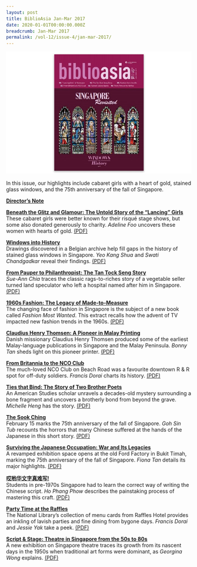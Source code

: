 ```yaml
---
layout: post
title: BiblioAsia Jan-Mar 2017
date: 2020-01-01T00:00:00.000Z
breadcrumb: Jan-Mar 2017
permalink: /vol-12/issue-4/jan-mar-2017/
---
```

<img src="/images/Vol-12-issue-4/vol12_iss4.JPG">  

In this issue, our highlights include cabaret girls with a heart of gold, stained glass windows, and the 75th anniversary of the fall of Singapore.

**[Director’s Note](https://nlb-ba-staging.netlify.app/vol-12/issue-4/jan-mar-2017/director-note)** 

**[Beneath the Glitz and Glamour: The Untold Story of the “Lancing” Girls](https://nlb-ba-staging.netlify.app/vol-12/issue-4/jan-mar-2017/beneath-glitz-glamour)** <br>
These cabaret girls were better known for their risqué stage shows, but some also donated generously to charity. *Adeline Foo* uncovers these women with hearts of gold. [(PDF)](/files/pdf/vol-12/v12-issue4_LancingGirls.pdf)

**[Windows into History](https://nlb-ba-staging.netlify.app/vol-12/issue-4/jan-mar-2017/windows-into-history)** <br>
Drawings discovered in a Belgian archive help fill gaps in the history of stained glass windows in Singapore. *Yeo Kang Shua* and *Swati Chandgadkar* reveal their findings. [(PDF)](/files/pdf/vol-12/v12-issue4_Windows.pdf)

**[From Pauper to Philanthropist: The Tan Tock Seng Story](https://nlb-ba-staging.netlify.app/vol-12/issue-4/jan-mar-2017/pauper-to-philanthrop)** <br>
*Sue-Ann Chia* traces the classic rags-to-riches story of a vegetable seller turned land speculator who left a hospital named after him in Singapore. [(PDF)](/files/pdf/vol-12/v12-issue4_Pauper.pdf)

**[1960s Fashion: The Legacy of Made-to-Measure](https://nlb-ba-staging.netlify.app/vol-12/issue-4/jan-mar-2017/1960s-fashion)** <br>
The changing face of fashion in Singapore is the subject of a new book called *Fashion Most Wanted*. This extract recalls how the advent of TV impacted new fashion trends in the 1960s. [(PDF)](/files/pdf/vol-12/v12-issue4_1960sFashion.pdf)

**[Claudius Henry Thomsen: A Pioneer in Malay Printing](https://nlb-ba-staging.netlify.app/vol-12/issue-4/jan-mar-2017/claudiushenrythomsen)** <br>
Danish missionary Claudius Henry Thomsen produced some of the earliest Malay-language publications in Singapore and the Malay Peninsula. *Bonny Tan* sheds light on this pioneer printer. [(PDF)](/files/pdf/vol-12/v12-issue4_Claudius.pdf)

**[From Britannia to the NCO Club](https://nlb-ba-staging.netlify.app/vol-12/issue-4/jan-mar-2017/britannia-nco-club)** <br>
The much-loved NCO Club on Beach Road was a favourite downtown R & R spot for off-duty soldiers. *Francis Dorai* charts its history. [(PDF)](/files/pdf/vol-12/v12-issue4_NCOClub.pdf)

**[Ties that Bind: The Story of Two Brother Poets](https://nlb-ba-staging.netlify.app/vol-12/issue-4/jan-mar-2017/ties-that-bind)** <br>
An American Studies scholar unravels a decades-old mystery surrounding a bone fragment and uncovers a brotherly bond from beyond the grave. *Michelle Heng* has the story. [(PDF)](/files/pdf/vol-12/v12-issue4_TiesBind.pdf)

**[The Sook Ching](https://nlb-ba-staging.netlify.app/vol-12/issue-4/jan-mar-2017/the-sook-ching)** <br>
February 15 marks the 75th anniversary of the fall of Singapore. *Goh Sin Tub* recounts the horrors that many Chinese suffered at the hands of the Japanese in this short story. [(PDF)](/files/pdf/vol-12/v12-issue4_SookChing.pdf)

**[Surviving the Japanese Occupation: War and Its Legacies](https://nlb-ba-staging.netlify.app/vol-12/issue-4/jan-mar-2017/surviving-jpnese-occu)** <br>
A revamped exhibition space opens at the old Ford Factory in Bukit Timah, marking the 75th anniversary of the fall of Singapore. *Fiona Tan* details its major highlights. [(PDF)](/files/pdf/vol-12/v12-issue4_Former%20Ford%20Factory.pdf)

**[哎哟华文字真难写!](https://nlb-ba-staging.netlify.app/vol-12/issue-4/jan-mar-2017/writingchinesescript)** <br>
Students in pre-1970s Singapore had to learn the correct way of writing the Chinese script. *Ho Phang Phow* describes the painstaking process of mastering this craft. [(PDF)](/files/pdf/vol-12/v12-issue4_ChineseScript.pdf)

**[Party Time at the Raffles](https://nlb-ba-staging.netlify.app/vol-12/issue-4/jan-mar-2017/party-time-raffles)**<br>
The National Library’s collection of menu cards from Raffles Hotel provides an inkling of lavish parties and fine dining from bygone days. *Francis Dorai* and *Jessie Yak* take a peek. [(PDF)](/files/pdf/vol-12/v12-issue4_PartytimeatRaffles.pdf)

**[Script & Stage: Theatre in Singapore from the 50s to 80s](https://nlb-ba-staging.netlify.app/vol-12/issue-4/jan-mar-2017/script-stages-theatre)** <br>
A new exhibition on Singapore theatre traces its growth from its nascent days in the 1950s when traditional art forms were dominant, as *Georgina Wong* explains. [(PDF)](/files/pdf/vol-12/v12-issue4_ScriptStage.pdf)